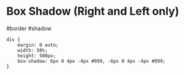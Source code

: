 # Box Shadow (Right and Left only)
#border #shadow
```
div {
    margin: 0 auto;
    width: 50%;
    height: 500px;
    box-shadow: 6px 0 4px -4px #999, -6px 0 4px -4px #999;
}
```
